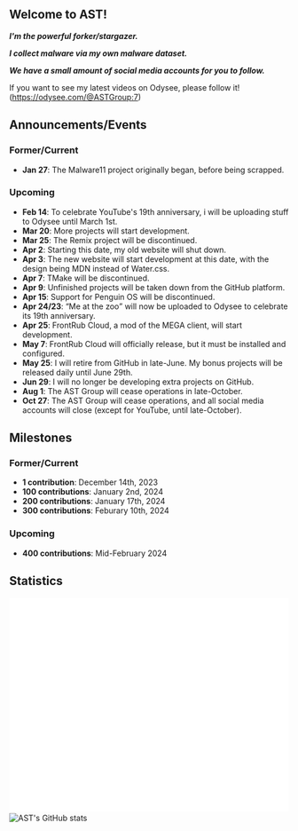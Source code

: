 ## Welcome to AST!

**_I'm the powerful forker/stargazer._**

**_I collect malware via my own malware dataset._**

**_We have a small amount of social media accounts for you to follow._**


If you want to see my latest videos on Odysee, please follow it! (<https://odysee.com/@ASTGroup:7>)

## Announcements/Events
### Former/Current
* **Jan 27**: The Malware11 project originally began, before being scrapped.<br/>
### Upcoming
* **Feb 14**: To celebrate YouTube's 19th anniversary, i will be uploading stuff to Odysee until March 1st.<br/>
* **Mar 20**: More projects will start development.<br/>
* **Mar 25**: The Remix project will be discontinued.<br/>
* **Apr 2**: Starting this date, my old website will shut down.<br/>
* **Apr 3**: The new website will start development at this date, with the design being MDN instead of Water.css.<br/>
* **Apr 7**: TMake will be discontinued.<br/>
* **Apr 9**: Unfinished projects will be taken down from the GitHub platform.<br/>
* **Apr 15**: Support for Penguin OS will be discontinued.<br/>
* **Apr 24/23**: <q>Me at the zoo</q> will now be uploaded to Odysee to celebrate its 19th anniversary.<br/>
* **Apr 25**: FrontRub Cloud, a mod of the MEGA client, will start development.<br/>
* **May 7**: FrontRub Cloud will officially release, but it must be installed and configured.<br/>
* **May 25**: I will retire from GitHub in late-June. My bonus projects will be released daily until June 29th.<br/>
* **Jun 29**: I will no longer be developing extra projects on GitHub.<br/>
* **Aug 1**: The AST Group will cease operations in late-October.<br/>
* **Oct 27**: The AST Group will cease operations, and all social media accounts will close (except for YouTube, until late-October).<br/>

## Milestones
### Former/Current
* **1 contribution**: December 14th, 2023 <br/>
* **100 contributions**: January 2nd, 2024 <br/>
* **200 contributions**: January 17th, 2024 <br/>
* **300 contributions**: Feburary 10th, 2024 <br/>
### Upcoming
* **400 contributions**: Mid-February 2024 <br/>

## Statistics
![Metrics](/github-metrics.svg)
![AST's GitHub stats](https://github-readme-stats.vercel.app/api?username=angelotrabuco2013\&show_icons=true\&show=reviews,discussions_started,discussions_answered,prs_merged,prs_merged_percentage)
